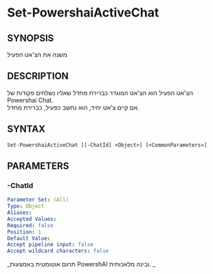 ﻿---
external help file: powershai-help.xml
schema: 2.0.0
powershai: true
---

# Set-PowershaiActiveChat

## SYNOPSIS <!--!= @#Synop !-->
משנה את הצ'אט הפעיל

## DESCRIPTION <!--!= @#Desc !-->
הצ'אט הפעיל הוא הצ'אט המוגדר כברירת מחדל שאליו נשלחים פקודות של Powershai Chat.  
אם קיים צ'אט יחיד, הוא נחשב כפעיל, כברירת מחדל.

## SYNTAX <!--!= @#Syntax !-->

```
Set-PowershaiActiveChat [[-ChatId] <Object>] [<CommonParameters>]
```

## PARAMETERS <!--!= @#Params !-->

### -ChatId

```yml
Parameter Set: (All)
Type: Object
Aliases: 
Accepted Values: 
Required: false
Position: 1
Default Value: 
Accept pipeline input: false
Accept wildcard characters: false
```




<!--PowershaiAiDocBlockStart-->
_תרגם אוטומטית באמצעות PowershAI ובינה מלאכותית. 
_
<!--PowershaiAiDocBlockEnd-->
